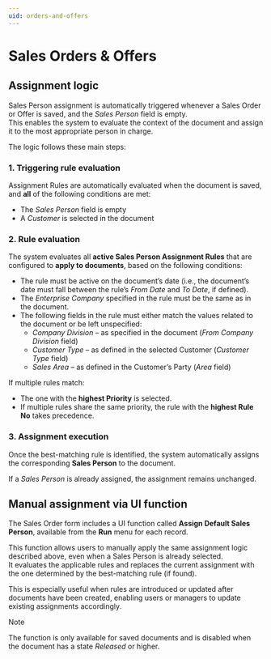 ```yaml
---
uid: orders-and-offers
---
```


# Sales Orders & Offers  

## Assignment logic  
Sales Person assignment is automatically triggered whenever a Sales Order or Offer is saved, and the *Sales Person* field is empty.  
This enables the system to evaluate the context of the document and assign it to the most appropriate person in charge.  

The logic follows these main steps:  

### 1. Triggering rule evaluation  
Assignment Rules are automatically evaluated when the document is saved, and **all** of the following conditions are met:  

- The *Sales Person* field is empty  
- A *Customer* is selected in the document  


### 2. Rule evaluation  
The system evaluates all **active Sales Person Assignment Rules** that are configured to **apply to documents**, based on the following conditions:  

- The rule must be active on the document’s date (i.e., the document’s date must fall between the rule’s *From Date* and *To Date*, if defined).  
- The *Enterprise Company* specified in the rule must be the same as in the document.  
- The following fields in the rule must either match the values related to the document or be left unspecified:  
  - *Company Division* – as specified in the document (*From Company Division* field)  
  - *Customer Type* – as defined in the selected Customer (*Customer Type* field)  
  - *Sales Area* – as defined in the Customer’s Party (*Area* field)  

If multiple rules match:  
- The one with the **highest Priority** is selected.  
- If multiple rules share the same priority, the rule with the **highest Rule No** takes precedence.  


### 3. Assignment execution  
Once the best-matching rule is identified, the system automatically assigns the corresponding **Sales Person** to the document.  

If a *Sales Person* is already assigned, the assignment remains unchanged.


## Manual assignment via UI function  

The Sales Order form includes a UI function called **Assign Default Sales Person**, available from the **Run** menu for each record.  

This function allows users to manually apply the same assignment logic described above, even when a Sales Person is already selected.  
It evaluates the applicable rules and replaces the current assignment with the one determined by the best-matching rule (if found).  

This is especially useful when rules are introduced or updated after documents have been created, enabling users or managers to update existing assignments accordingly.  

> [!NOTE]  
> The function is only available for saved documents and is disabled when the document has a state *Released* or higher.  
